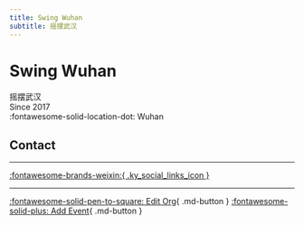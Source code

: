 ```yaml
---
title: Swing Wuhan
subtitle: 摇摆武汉
---
```


# Swing Wuhan

摇摆武汉  
Since 2017  
:fontawesome-solid-location-dot: Wuhan  


## Contact


---

 [:fontawesome-brands-weixin:{ .ky_social_links_icon }](# "SwingWuHan 摇摆武汉")

---

[:fontawesome-solid-pen-to-square: Edit Org](https://github.com/swingdance/orgs/issues/new?assignees=&labels=update+org&projects=&template=03-update_entity.yml&title=Update%20Org%3A%20zh_CN%20%E2%80%A2%20Swing%20Wuhan&region=zh_CN&id=swing-wu-han&name=Swing%20Wuhan){ .md-button } [:fontawesome-solid-plus: Add Event](https://github.com/swingdance/events/issues/new?assignees=&labels=add+event&projects=&template=02-add_entity.yml&title=Add%20Event%3A%20zh_CN%20%E2%80%A2%20%3CName%3E&region=zh_CN&province=Hubei&city=Wuhan&org_id=swing-wu-han){ .md-button }
